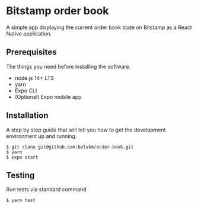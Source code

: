 # Bitstamp order book

A simple app displaying the current order book state on Bitstamp as a React Native application.

## Prerequisites

The things you need before installing the software.

- node.js 14+ LTS
- yarn
- Expo CLI
- (Optional) Expo mobile app

## Installation

A step by step guide that will tell you how to get the development environment up and running.

```
$ git clone git@github.com:belakm/order-book.git
$ yarn
$ expo start
```

## Testing

Run tests via standard command

```
$ yarn test
```
